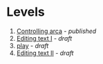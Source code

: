# Levels
1. [Controlling arca](sections/02-tutorial/01-control-arc.md) - *published*
1. [Editing text I](sections/02-tutorial/02-editing-text.md#level-editing-text-i) - *draft*
1. [play](sections/02-tutorial/02-editing-text.md#level-play) - *draft*
1. [Editing text II](sections/02-tutorial/02-editing-text.md#level-editing-text-ii) - *draft*
